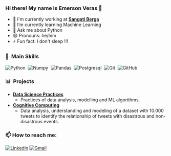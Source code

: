 ### Hi there! My name is Emerson Veras 👋

- 🔭 I'm currently working at **[Sangati Berga](https://www.sangatiberga.com.br/)**  
- 🌱 I’m currently learning Machine Learning
- 💬 Ask me about Python
- 😄 Pronouns: he/him
- ⚡ Fun fact: I don't sleep !!!


### 🔎 &nbsp;Main Skills
![Python](https://img.shields.io/badge/Python-05122A?style=flat&logo=python&logoColor=blue)&nbsp;
![Numpy](https://img.shields.io/badge/Numpy-05122A?style=flat&logo=numpy&logoColor=white)&nbsp;
![Pandas](https://img.shields.io/badge/Pandas-05122A?style=flat&logo=pandas&logoColor=white)&nbsp;
![Postgresql](https://img.shields.io/badge/-PostgreSQL-05122A?style=flat&logo=postgresql&logoColor=white)&nbsp;
![Git](https://img.shields.io/badge/-Git-05122A?style=flat&logo=git)&nbsp;
![GitHub](https://img.shields.io/badge/-GitHub-05122A?style=flat&logo=github)&nbsp;

### 📊 &nbsp;Projects
- **[Data Science Practices](https://github.com/EmersonVeras/dataScience)**
  - Practices of data analysis, modelling and ML algorithms.
- **[Cognitive Computing](https://github.com/EmersonVeras/CognitiveComputing)**
  - Data analysis, understanding and modeling of a dataset with 10.000 tweets to identify the relationship of tweets with disastrous and non-disastrous events.


### :mailbox: How to reach me:
[![Linkedin](https://img.shields.io/badge/linkedin-%230077B5.svg?&style=for-the-badge&logo=linkedin&logoColor=white)](https://www.linkedin.com/in/emerson-dias-7816181a1/)
[![Gmail](https://img.shields.io/badge/Gmail-D14836?style=for-the-badge&logo=gmail&logoColor=white)](mailto:emersonverasifce@gmail.com)
